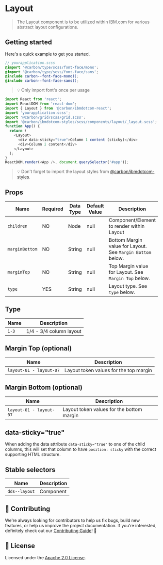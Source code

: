 # Layout

> The Layout component is to be utilized within IBM.com for various abstract
> layout configurations.

## Getting started

Here's a quick example to get you started.

```scss
// yourapplication.scss
@import '@carbon/type/scss/font-face/mono';
@import '@carbon/type/scss/font-face/sans';
@include carbon--font-face-mono();
@include carbon--font-face-sans();
```

> 💡 Only import font's once per usage

```javascript
import React from 'react';
import ReactDOM from 'react-dom';
import { Layout } from '@carbon/ibmdotcom-react';
import 'yourapplication.scss';
import '@carbon/grid/scss/grid.scss';
import '@carbon/ibmdotcom-styles/scss/components/layout/_layout.scss';
function App() {
  return (
    <Layout>
      <div data-sticky="true">Column 1 content (sticky)</div>
      <div>Column 2 content</div>
    </Layout>
  );
}
ReactDOM.render(<App />, document.querySelector('#app'));
```

> 💡 Don't forget to import the layout styles from
> [@carbon/ibmdotcom-styles](https://github.com/carbon-design-system/ibm-dotcom-library/blob/master/packages/styles).

## Props

| Name           | Required | Data Type | Default Value | Description                                                |
| -------------- | -------- | --------- | ------------- | ---------------------------------------------------------- |
| `children`     | NO       | Node      | null          | Component/Element to render within Layout                  |
| `marginBottom` | NO       | String    | null          | Bottom Margin value for Layout. See `Margin Bottom` below. |
| `marginTop`    | NO       | String    | null          | Top Margin value for Layout. See `Margin Top` below.       |
| `type`         | YES      | String    | null          | Layout type. See `type` below.                             |

## Type

| Name  | Description             |
| ----- | ----------------------- |
| `1-3` | 1/4 - 3/4 column layout |

## Margin Top (optional)

| Name                    | Description                            |
| ----------------------- | -------------------------------------- |
| `layout-01 - layout-07` | Layout token values for the top margin |

## Margin Bottom (optional)

| Name                    | Description                               |
| ----------------------- | ----------------------------------------- |
| `layout-01 - layout-07` | Layout token values for the bottom margin |

## data-sticky="true"

When adding the data attribute `data-sticky="true"` to one of the child columns,
this will set that column to have `position: sticky` with the correct supporting
HTML structure.

## Stable selectors

| Name          | Description |
| ------------- | ----------- |
| `dds--layout` | Component   |

## 🙌 Contributing

We're always looking for contributors to help us fix bugs, build new features,
or help us improve the project documentation. If you're interested, definitely
check out our
[Contributing Guide](https://github.com/carbon-design-system/ibm-dotcom-library/blob/master/.github/CONTRIBUTING.md)!
👀

## 📝 License

Licensed under the
[Apache 2.0 License](https://github.com/carbon-design-system/ibm-dotcom-library/blob/master/LICENSE).

